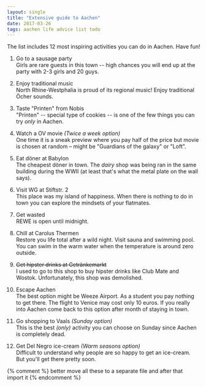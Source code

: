 ```yaml
---
layout: single
title: "Extensive guide to Aachen"
date: 2017-03-26
tags: aachen life advice list todo
---
```


The list includes 12 most inspiring activities you can do in Aachen. Have fun!

1. Go to a sausage party  
   Girls are rare guests in this town -- high chances you will end up at the party with 2-3 girls and 20 guys.

2. Enjoy traditional music  
   North Rhine-Westphalia is proud of its regional music! Enjoy traditional Öcher sounds.

3. Taste "Printen" from Nobis  
   "Printen" -- special type of cookies -- is one of the few things you can try _only_ in Aachen.

4. Watch a OV movie *(Twice a week option)*  
   One time it is a sneak preview where you pay half of the price but movie is chosen at random – might be "Guardians of the galaxy" or "Loft".

5. Eat döner at Babylon  
   The cheapest döner in town. The *dairy* shop was being ran in the same building during the WWII (at least that's what the metal plate on the wall says).

6. Visit WG at Stiftstr. 2  
   This place was my island of happiness. When there is nothing to do in town you can explore the mindsets of your flatmates.

7. Get wasted  
   REWE is open until midnight.

8. Chill at Carolus Thermen  
   Restore you life total after a wild night. Visit sauna and swimming pool. You can swim in the warm water when the temperature is around zero outside.

9. ~~Get hipster drinks at Getränkemarkt~~  
   I used to go to this shop to buy hipster drinks like Club Mate and Wostok. Unfortunately, this shop was demolished.

10. Escape Aachen  
   The best option might be Weeze Airport. As a student you pay nothing to get there. The flight to Venice may cost only 10 euros. If you really into Aachen come back to this option after month of staying in town.

11. Go shopping to Vaals *(Sunday option)*  
   This is the best _(only)_ activity you can choose on Sunday since Aachen is completely dead.

12. Get Del Negro ice-cream *(Warm seasons option)*  
   Difficult to understand why people are so happy to get an ice-cream. But you'll get there pretty soon.

{% comment %} better move all these to a separate file and after that import it {% endcomment %}
<div id="aachen_to_go" class="map leaflet-container" style="height: 500px; position:relative;" ></div>

<style>
  .leaflet-control-container .leaflet-routing-container-hide {
    display: none;
    }
</style>

<script>
window.onload = function() {
  var map = L.map('aachen_to_go').setView([50.7753, 6.0839], 14);
  L.tileLayer('http://{s}.tiles.mapbox.com/v3/jamesg87.goac2bf1/{z}/{x}/{y}.png', {attribution: 'Map data &copy; <a href="http://openstreetmap.org">OpenStreetMap</a> contributors, <a href="http://creativecommons.org/licenses/by-sa/2.0/">CC-BY-SA</a>, Imagery © <a href="http://mapbox.com">Mapbox</a>', maxZoom: 18}).addTo(map);

  var weeze_route = L.Routing.control({
    waypoints: [
      L.latLng(50.767744, 6.091415),
      L.latLng(51.599736, 6.150577)
    ],
    addWaypoints: false,
    draggableWaypoints: false
  }).addTo(map);

  weeze_route.hide();

  var vaals_route = L.Routing.control({
    waypoints: [
      L.latLng(50.767744, 6.091415),
      L.latLng(50.772569, 6.021055)
    ],
    addWaypoints: false,
    draggableWaypoints: false,
    lineOptions: {
      styles: [{color: 'orange'}]
    }
  }).addTo(map);

  vaals_route.hide();

  var weeze = L.marker([51.599736, 6.150577]).addTo(map).bindPopup('Weeze Airport');
  var babylon = L.marker([50.775345, 6.075250]).addTo(map).bindPopup('Babylon');
  var albert_heijn = L.marker([50.772569, 6.021055]).addTo(map).bindPopup('Albert Heijn');
  var wg = L.marker([50.775494, 6.092676]).addTo(map).bindPopup('WG');
  var getrankemarkt = L.marker([50.769710, 6.081985]).addTo(map).bindPopup('Durstlöscher');
  var thermen = L.marker([50.783031, 6.096977]).addTo(map).bindPopup('Carolus Thermen');
  var del_negro = L.marker([50.772430, 6.077392]).addTo(map).bindPopup('Del Negro');
  var nobis_1 = L.marker([50.775620, 6.084301]).addTo(map).bindPopup('Nobis Printen');
  var nobis_2 = L.marker([50.774554, 6.084918]).addTo(map).bindPopup('Nobis Printen');
  var cinema = L.marker([50.770677, 6.085180]).addTo(map).bindPopup('Eden Palast');
  var music = L.marker([50.775490, 6.09202]).addTo(map).bindPopup('Traditional Music');
  var hbf = L.marker([50.767744, 6.091415]).addTo(map).bindPopup('Main Train Station');
  var rewe = L.marker([50.771499, 6.085892]).addTo(map).bindPopup('REWE');
}
</script>

